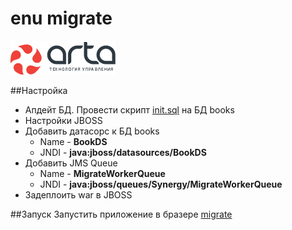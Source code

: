 enu migrate
=============
![logo](src/main/webapp/img/arta.png)

##Настройка

* Апдейт БД. Провести скрипт [init.sql](init.sql) на БД books
* Настройки JBOSS
 * Добавить датасорс к БД books 
    * Name - **BookDS**
    * JNDI - **java:jboss/datasources/BookDS**
 * Добавить JMS Queue
    * Name - **MigrateWorkerQueue**
    * JNDI - **java:jboss/queues/Synergy/MigrateWorkerQueue**
* Задеплоить war в JBOSS
 
##Запуск
Запустить приложение в бразере [migrate](http://localhost:8080/migrate/)
